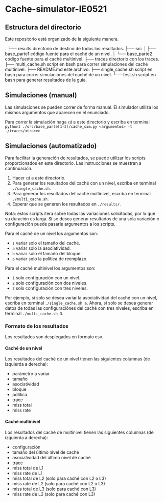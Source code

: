 # Cache-simulator-IE0521

## Estructura del directorio

Este repositorio está organizado de la siguiente manera.

.
├── results                  directorio de destino de todos los resultados.
├── src
│   ├── base_parte1          código fuente para el caché de un nivel.
│   └── base_parte2          código fuente para el caché multinivel.
├── traces                   directorio con los traces.
├── multi_cache.sh           script en bash para correr simulaciones del caché multinivel.
├── README.md                este archivo.
├── single_cache.sh          script en bash para correr simulaciones del caché de un nivel.
└── test.sh                  script en bash para generar resultados de la guía.

## Simulaciones (manual)
Las simulaciones se pueden correr de forma manual. El simulador utiliza los mismos
argumentos que aparecen en el enunciado.

Para correr la simulación haga `cd` a este directorio y escriba en terminal
`python3 ./src/base_parte[1-2]/cache_sim.py <argumentos> -t ./traces/<trace>` 

## Simulaciones (automatizado)

Para facilitar la generación de resultados, se puede utilizar los scripts
proporcionados en este directorio. Las instrucciones se muestran a continuación.

1. Hacer `cd` a este directorio.
2. Para generar los resultados del caché con un nivel, escriba en terminal `./single_cache.sh`.
3. Para generar los resultados del caché multinivel, escriba en terminal `./multi_cache.sh`.
4. Esperar que se generen los resultados en `./results/`.

Nota: estos scripts itera sobre todas las variaciones solicitadas, por lo que su
duración es larga. Si se desea generar resultados de una sola variación o
configuración puede pasarle argumentos a los scripts.

Para el caché de un nivel los argumentos son:
- `s` variar solo el tamaño del caché.
- `a` variar solo la asociatividad.
- `b` variar solo el tamaño del bloque.
- `p` variar solo la política de reemplazo.

Para el caché multinivel los argumentos son:
- `1` solo configuración con un nivel.
- `2` solo configuración con dos niveles.
- `3` solo configuración con tres niveles.

Por ejemplo, si solo se desea variar la asociatividad del caché con un nivel,
escriba en terminal `./single_cache.sh a`. Ahora, si solo se desea generar datos
de todas las configuraciónes del caché con tres niveles, escriba en terminal
`./multi_cache.sh 3`.

### Formato de los resultados
Los resultados son desplegados en formato csv.

#### Caché de un nivel
Los resultados del caché de un nivel tienen las siguientes columnas (de izquierda a derecha):
- parámetro a variar
- tamaño
- asociatividad
- bloque
- política
- trace
- miss total
- miss rate

#### Caché multinivel
Los resultados del caché de multinivel tienen las siguientes columnas (de izquierda a derecha):
- configuración
- tamaño del último nivel de caché
- asociatividad del último nivel de caché
- trace
- miss total de L1
- miss rate de L1
- miss total de L2 (solo para caché con L2 o L3)
- miss rate de L2 (solo para caché con L2 o L3)
- miss total de L3 (solo para caché con L3)
- miss rate de L3 (solo para caché con L3)